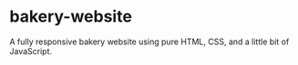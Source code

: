 # bakery-website
A fully responsive bakery website using pure HTML, CSS, and a little bit of JavaScript.
